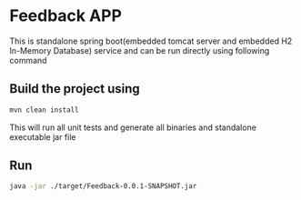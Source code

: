 # Feedback APP

This is standalone spring boot(embedded tomcat server and embedded H2 In-Memory Database) service and can be run directly using following command 

## Build the project using 
 
```bash
mvn clean install
```

This will run all unit tests and generate all binaries and standalone executable jar file

## Run 
```bash
java -jar ./target/Feedback-0.0.1-SNAPSHOT.jar
```
